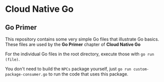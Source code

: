 # Cloud Native Go

## Go Primer

This repository contains some very simple Go files that illustrate Go basics.
These files are used by the **Go Primer** chapter of **Cloud Native Go**

For the individual Go files in the root directory, execute those with `go run (file)`.

You don't need to build the `NPCs` package yourself, just `go run custom-
package-consumer.go` to run the code that uses this package.
